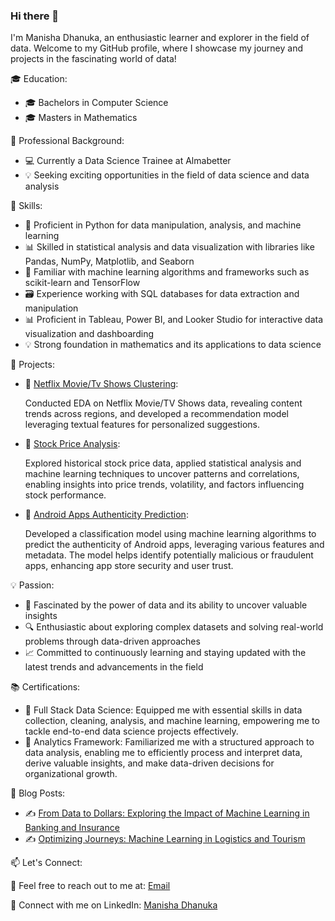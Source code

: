### Hi there 👋

<!--
**manisha-dhanuka/manisha-dhanuka** is a ✨ _special_ ✨ repository because its `README.md` (this file) appears on your GitHub profile.

Here are some ideas to get you started:

- 🔭 I’m currently working on ...
- 🌱 I’m currently learning ...
- 👯 I’m looking to collaborate on ...
- 🤔 I’m looking for help with ...
- 💬 Ask me about ...
- 📫 How to reach me: ...
- 😄 Pronouns: ...
- ⚡ Fun fact: ...
-->

I'm Manisha Dhanuka, an enthusiastic learner and explorer in the field of data. Welcome to my GitHub profile, where I showcase my journey and projects in the fascinating world of data!

🎓 Education:

 * 🎓 Bachelors in Computer Science
 * 🎓 Masters in Mathematics
 
💼 Professional Background:

* 💻 Currently a Data Science Trainee at Almabetter
* 💡 Seeking exciting opportunities in the field of data science and data analysis

🔭 Skills:

* 🐍 Proficient in Python for data manipulation, analysis, and machine learning
* 📊 Skilled in statistical analysis and data visualization with libraries like Pandas, NumPy, Matplotlib, and Seaborn
* 🤖 Familiar with machine learning algorithms and frameworks such as scikit-learn and TensorFlow
* 🗃️ Experience working with SQL databases for data extraction and manipulation
* 📊 Proficient in Tableau, Power BI, and Looker Studio for interactive data visualization and dashboarding
* 💡 Strong foundation in mathematics and its applications to data science

🚀 Projects:

* 📁 [Netflix Movie/Tv Shows Clustering](https://github.com/manisha-dhanuka/Recommendation-System):
  
  Conducted EDA on Netflix Movie/TV Shows data, revealing content trends across regions, and developed a recommendation model leveraging textual features for personalized suggestions.
  
* 📁 [Stock Price Analysis](https://github.com/manisha-dhanuka/Linear-Regression):

  Explored historical stock price data, applied statistical analysis and machine learning techniques to uncover patterns and  correlations, enabling insights into price trends, volatility, and factors influencing stock performance.
 
 * 📁 [Android Apps Authenticity Prediction](https://github.com/manisha-dhanuka/Supervised-Classification):
 
   Developed a classification model using machine learning algorithms to predict the authenticity of Android apps, leveraging various  features and metadata. The model helps identify potentially malicious or fraudulent apps, enhancing app store security and user trust.

💡 Passion:

* 🌟 Fascinated by the power of data and its ability to uncover valuable insights
* 🔍 Enthusiastic about exploring complex datasets and solving real-world problems through data-driven approaches
* 📈 Committed to continuously learning and staying updated with the latest trends and advancements in the field

📚 Certifications:

* 📜 Full Stack Data Science: Equipped me with essential skills in data collection, cleaning, analysis, and machine learning, empowering me to tackle end-to-end data science projects effectively.
* 📜 Analytics Framework:  Familiarized me with a structured approach to data analysis, enabling me to efficiently process and interpret data, derive valuable insights, and make data-driven decisions for organizational growth.

📝 Blog Posts:

* ✍️ [From Data to Dollars: Exploring the Impact of Machine Learning in Banking and Insurance](https://medium.com/@manishadhanuka5135/from-data-to-dollars-exploring-the-impact-of-machine-learning-in-banking-and-insurance-fd07640b33de)
* ✍️ [Optimizing Journeys: Machine Learning in Logistics and Tourism](https://medium.com/@manishadhanuka5135/optimizing-journeys-machine-learning-in-logistics-and-tourism-b44333ea4224)

📫 Let's Connect:

📧 Feel free to reach out to me at: [Email](manishadhanuka5135@gmail.com)

💼 Connect with me on LinkedIn: [Manisha Dhanuka](www.linkedin.com/in/manisha-dhanuka)

